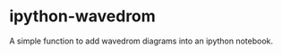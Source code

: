 ipython-wavedrom
================

A simple function to add wavedrom diagrams into an ipython notebook.
